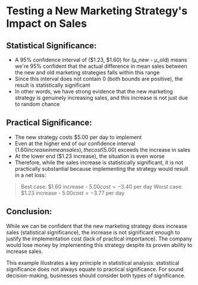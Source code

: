 # Testing a New Marketing Strategy's Impact on Sales
## Statistical Significance:

- A 95% confidence interval of ($1.23, $1.60) for (μ_new - μ_old) means we're 95% confident that the actual difference in mean sales between the new and old marketing strategies falls within this range
- Since this interval does not contain 0 (both bounds are positive), the result is statistically significant
- In other words, we have strong evidence that the new marketing strategy is genuinely increasing sales, and this increase is not just due to random chance


## Practical Significance:

- The new strategy costs $5.00 per day to implement
- Even at the higher end of our confidence interval ($1.60 increase in mean sales), the cost ($5.00) exceeds the increase in sales
- At the lower end ($1.23 increase), the situation is even worse
- Therefore, while the sales increase is statistically significant, it is not practically substantial because implementing the strategy would result in a net loss:

> Best case: $1.60 increase - $5.00 cost = -$3.40 per day
> Worst case: $1.23 increase - $5.00 cost = -$3.77 per day

## Conclusion:

While we can be confident that the new marketing strategy does increase sales (statistical significance), the increase is not significant enough to justify the implementation cost (lack of practical importance). The company would lose money by implementing this strategy despite its proven ability to increase sales.

This example illustrates a key principle in statistical analysis: statistical significance does not always equate to practical significance. For sound decision-making, businesses should consider both types of significance.